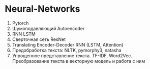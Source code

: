 # Neural-Networks

1. Pytorch
2. Шумоподавляющий Autoencoder
3. RNN LSTM
4. Cверточная сеть ResNet
5. Translating Encoder-Decoder RNN (LSTM, Attention)
6. Предобработка текста: NLTK, pymorphy3, natasha
7. Упрощенное представление текста. TF-IDF, Word2Vec. Преобразование текста в векторную модель и работа с ним
